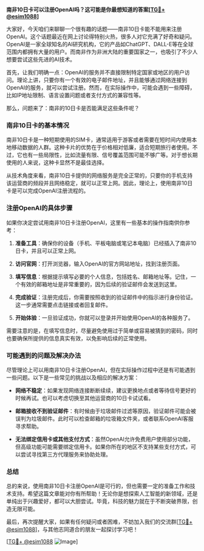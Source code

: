 **南非10日卡可以注册OpenAI吗？这可能是你最想知道的答案[[TG💪+ @esim1088](https://t.me/s/esim1088)]**

大家好，今天咱们来聊聊一个很有趣的话题——南非10日卡能不能用来注册OpenAI。这个话题最近在网上讨论得特别火热，很多人对它充满了好奇和疑问。OpenAI是一家全球知名的AI研究机构，它的产品如ChatGPT、DALL-E等在全球范围内都拥有大量的用户。而南非作为非洲大陆的重要国家之一，也吸引了不少人想要尝试这些先进的AI技术。

首先，让我们明确一点：OpenAI的服务并不直接限制特定国家或地区的用户访问。理论上讲，只要你有一个有效的电子邮件地址，并且能够通过网络连接到OpenAI的服务，就可以尝试注册。然而，在实际操作中，可能会遇到一些障碍，比如IP地址限制、语言设置问题或者支付方式的兼容性等。

那么，问题来了：南非的10日卡是否能满足这些条件呢？

### 南非10日卡的基本情况

南非10日卡是一种短期使用的SIM卡，通常适用于游客或者需要在短时间内使用本地移动数据的人群。这种卡片的优势在于价格相对低廉，适合短期旅行者使用。不过，它也有一些局限性，比如流量有限、信号覆盖范围可能不够广等。对于想长期使用的人来说，这种卡显然不是最佳选择。

从技术角度来看，南非10日卡提供的网络服务是完全正常的，只要你的手机支持该运营商的频段并且网络稳定，就可以正常上网。因此，理论上，使用南非10日卡是可以完成OpenAI注册流程的。

### 注册OpenAI的具体步骤

如果你决定尝试用南非10日卡注册OpenAI，这里有一些基本的操作指南供你参考：

1. **准备工具**：确保你的设备（手机、平板电脑或笔记本电脑）已经插入了南非10日卡，并且可以正常上网。
   
2. **访问官网**：打开浏览器，输入OpenAI的官方网站地址，找到注册页面。

3. **填写信息**：根据提示填写必要的个人信息，包括姓名、邮箱地址等。记住，一个有效的邮箱地址是非常重要的，因为后续的验证邮件会发送到这里。

4. **完成验证**：注册完成后，你需要按照收到的验证邮件中的指示进行身份验证。这一步通常需要点击链接或者回复邮件。

5. **开始体验**：一旦验证成功，你就可以登录并开始使用OpenAI的各种服务了。

需要注意的是，在填写信息时，尽量避免使用过于简单或容易被猜到的密码，同时也要确保所提供的信息真实有效，以免影响后续的正常使用。

### 可能遇到的问题及解决办法

尽管理论上可以用南非10日卡注册OpenAI，但在实际操作过程中还是有可能遇到一些问题。以下是一些常见的挑战以及相应的解决方案：

- **网络不稳定**：如果发现网络连接断断续续，建议更换地点或者等待信号更好的时候再试。也可以考虑切换至其他运营商的10日卡试试看。

- **邮箱接收不到验证邮件**：有时候由于垃圾邮件过滤等原因，验证邮件可能会被误判为垃圾邮件。此时可以检查邮箱的垃圾箱文件夹，或者联系OpenAI客服寻求帮助。

- **无法绑定信用卡或其他支付方式**：虽然OpenAI允许免费用户使用部分功能，但高级功能可能需要绑定信用卡。如果你所在的地区不支持某些支付方式，可以尝试寻找第三方代理服务来协助处理。

### 总结

总的来说，使用南非10日卡注册OpenAI是可行的，但也需要一定的准备工作和技术支持。希望这篇文章能对你有所帮助！无论你是想探索人工智能的新领域，还是单纯出于兴趣爱好，都可以大胆尝试。毕竟，科技的魅力就在于不断突破界限，创造无限可能。

最后，再次提醒大家，如果有任何疑问或者困难，不妨加入我们的交流群[[TG💪+ @esim1088](https://t.me/s/esim1088)]，与其他志同道合的朋友一起探讨学习吧！

[[TG💪+ @esim1088](https://t.me/s/esim1088) ![Image](https://i.postimg.cc/4NQfJmqS/Snipaste-2025-05-13-00-14-12.png)]